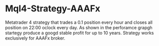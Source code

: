 # Mql4-Strategy-AAAFx
Metatrader 4 strategy that trades a 0.1 position every hour and closes all position on 22:00 oclock every day.
As shown in the perforamce grapgh startegy produce a googd stable profit for up to 10 years.
Strategy works exclusively for AAAFx broker.
